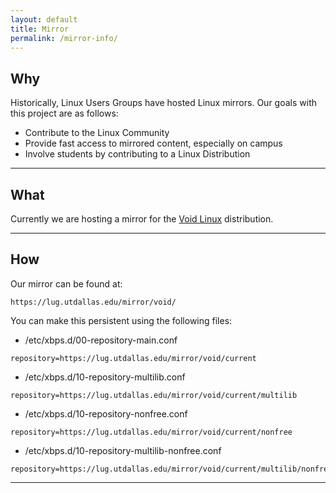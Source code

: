 ```yaml
---
layout: default
title: Mirror
permalink: /mirror-info/
---
```


## Why

Historically, Linux Users Groups have hosted Linux mirrors.  Our goals with this project are as follows:

* Contribute to the Linux Community
* Provide fast access to mirrored content, especially on campus
* Involve students by contributing to a Linux Distribution

---

## What

Currently we are hosting a mirror for the [Void Linux](http://voidlinux.eu) distribution.

---

## How

Our mirror can be found at:

~~~
https://lug.utdallas.edu/mirror/void/
~~~

You can make this persistent using the following files:

* /etc/xbps.d/00-repository-main.conf

~~~
repository=https://lug.utdallas.edu/mirror/void/current
~~~

* /etc/xbps.d/10-repository-multilib.conf

~~~
repository=https://lug.utdallas.edu/mirror/void/current/multilib
~~~

* /etc/xbps.d/10-repository-nonfree.conf

~~~
repository=https://lug.utdallas.edu/mirror/void/current/nonfree
~~~

* /etc/xbps.d/10-repository-multilib-nonfree.conf

~~~
repository=https://lug.utdallas.edu/mirror/void/current/multilib/nonfree
~~~

---
